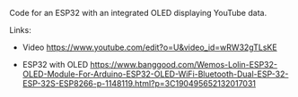 Code for an ESP32 with an integrated OLED displaying YouTube data.

Links:
- Video
https://www.youtube.com/edit?o=U&video_id=wRW32gTLsKE

- ESP32 with OLED
https://www.banggood.com/Wemos-Lolin-ESP32-OLED-Module-For-Arduino-ESP32-OLED-WiFi-Bluetooth-Dual-ESP-32-ESP-32S-ESP8266-p-1148119.html?p=3C190495652132017031
